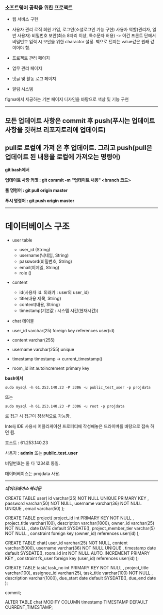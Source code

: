 ### 소프트웨어 공학을 위한 프로젝트
* 웹 서비스 구현

- 사용자 관리 로직
    회원 가입, 로그인(소셜로그인 기능 구현)
    사용자 역할(관리자, 일반 사용자)
    비밀번호 보안(최소 8자리 이상, 특수문자 허용)
      -> 이건 프론트 단에서 비밀번호 입력 시 보안을 위한 charactor 설정. 백으로 던지는 value값은 원래 값이어야 함.

- 프로젝트 관리 페이지

- 업무 관리 페이지

- 댓글 및 활동 로그 페이지

- 알림 시스템


figma에서 제공하는 기본 페이지 디자인을 바탕으로 색상 및 기능 구현


---
## 모든 업데이트 사항은 commit 후 push(푸시는 업데이트 사항을 깃허브 리포지토리에 업데이트)
## pull로 로컬에 가져 온 후 업데이트. 그리고 push(pull은 업데이트 된 내용을 로컬에 가져오는 명령어)

**git bash에서**
    
**업데이트 사항 커밋 : git commit -m "업데이트 내용" <branch 코드>**
    
**풀 명령어 : git pull origin master**
    
**푸시 명령어 : git push origin master**

--- 

# 데이터베이스 구조
- user table
  - user_id (String)
  - username(닉네임, String)
  - password(비밀번호, String)
  - email(이메일, String)
  - role ()

- content
  - id(사용자 id. 외래키 : user의 user_id)
  - title(내용 제목, String)
  - content(내용, String)
  - timestamp(기본값 : 시스템 시간(현재시간))
- chat 테이블
  
- user_id varchar(25) foreign key references user(id)
- content varchar(255)
- username varchar(255) unique
- timestamp timestamp -> current_timestamp()
- room_id int autoincrement primary key


**bash에서**

``sudo mysql -h 61.253.140.23 -P 3306 -u public_test_user -p projdata``


또는

``sudo mysql -h 61.253.140.23 -P 3306 -u root -p projdata``

로 접근 시 접근이 정상적으로 가능함.

Intelij IDE 사용시 어플리케이션 프로퍼티에 작성해놓은 드라이버를 바탕으로 접속 하면 됨.

호스트 : 61.253.140.23

사용자 : **admin** 또는 **public_test_user**

비밀번호는 둘 다 1234로 동일.


데이터베이스는 projdata 사용.



--- 
***데이터베이스 쿼리문***

CREATE TABLE user(
id varchar(25) NOT NULL UNIQUE PRIMARY KEY ,
password varchar(50) NOT NULL,
username varchar(36) NOT NULL UNIQUE ,
email varchar(50)
);

CREATE TABLE project(
project_id int PRIMARY KEY NOT NULL ,
project_title varchar(100),
description varchar(1000),
owner_id varchar(25) NOT NULL ,
date DATE default SYSDATE(),
project_member_tier varchar(5) NOT NULL ,
constraint foreign key (owner_id) references user(id)
);

CREATE TABLE chat(
user_id varchar(25) NOT NULL,
content varchar(5000),
username varchar(36) NOT NULL UNIQUE ,
timestamp date default SYSDATE(),
room_id int NOT NULL AUTO_INCREMENT PRIMARY KEY ,
constraint fk_user foreign key (user_id) references user(id)
);

CREATE TABLE task(
task_no int PRIMARY KEY NOT NULL ,
project_title varchar(100),
assignee_id varchar(25),
task_title varchar(100) NOT NULL ,
description varchar(1000),
due_start date default SYSDATE(),
due_end date
);

commit;

ALTER TABLE chat
MODIFY COLUMN timestamp TIMESTAMP DEFAULT CURRENT_TIMESTAMP;
